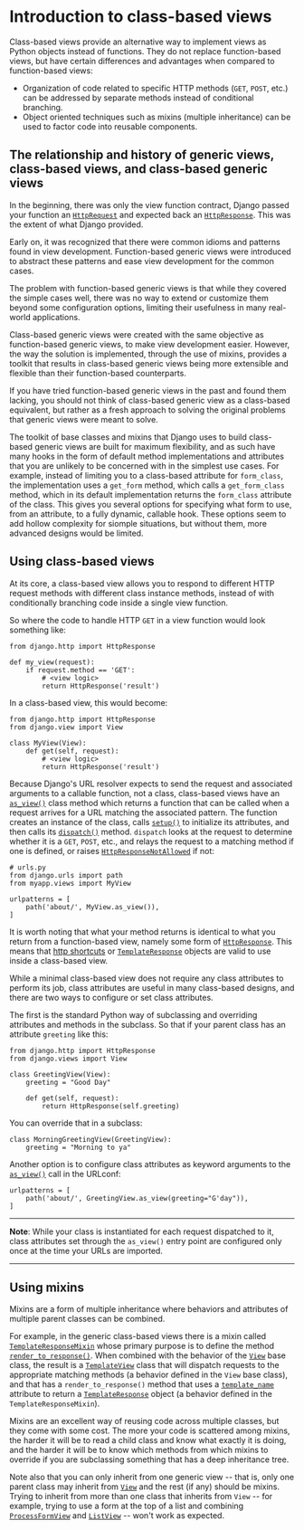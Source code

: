 # Introduction to class-based views

Class-based views provide an alternative way to implement views as Python objects instead of functions. They do not replace function-based views, but have certain differences and advantages when compared to function-based views:

* Organization of code related to specific HTTP methods (`GET`, `POST`, etc.) can be addressed by separate methods instead of conditional branching.
* Object oriented techniques such as mixins (multiple inheritance) can be used to factor code into reusable components.

## The relationship and history of generic views, class-based views, and class-based generic views

In the beginning, there was only the view function contract, Django passed your function an [`HttpRequest`](https://docs.djangoproject.com/en/4.0/ref/request-response/#django.http.HttpRequest) and expected back an [`HttpResponse`](https://docs.djangoproject.com/en/4.0/ref/request-response/#django.http.HttpResponse). This was the extent of what Django provided.

Early on, it was recognized that there were common idioms and patterns found in view development. Function-based generic views were introduced to abstract these patterns and ease view development for the common cases.

The problem with function-based generic views is that while they covered the simple cases well, there was no way to extend or customize them beyond some configuration options, limiting their usefulness in many real-world applications.

Class-based generic views were created with the same objective as function-based generic views, to make view development easier. However, the way the solution is implemented, through the use of mixins, provides a toolkit that results in class-based generic views being more extensible and flexible than their function-based counterparts.

If you have tried function-based generic views in the past and found them lacking, you should not think of class-based generic view as a class-based equivalent, but rather as a fresh approach to solving the original problems that generic views were meant to solve.

The toolkit of base classes and mixins that Django uses to build class-based generic views are built for maximum flexibility, and as such have many hooks in the form of default method implementations and attributes that you are unlikely to be concerned with in the simplest use cases. For example, instead of limiting you to a class-based attribute for `form_class`, the implementation uses a `get_form` method, which calls a `get_form_class` method, which in its default implementation returns the `form_class` attribute of the class. This gives you several options for specifying what form to use, from an attribute, to a fully dynamic, callable hook. These options seem to add hollow complexity for siomple situations, but without them, more advanced designs would be limited.

## Using class-based views

At its core, a class-based view allows you to respond to different HTTP request methods with different class instance methods, instead of with conditionally branching code inside a single view function.

So where the code to handle HTTP `GET` in a view function would look something like:
```
from django.http import HttpResponse

def my_view(request):
    if request.method == 'GET':
        # <view logic>
        return HttpResponse('result')
```
In a class-based view, this would become:
```
from django.http import HttpResponse
from django.view import View

class MyView(View):
    def get(self, request):
        # <view logic>
        return HttpResponse('result')
```
Because Django's URL resolver expects to send the request and associated arguments to a callable function, not a class, class-based views have an [`as_view()`](https://docs.djangoproject.com/en/4.0/ref/class-based-views/base/#django.views.generic.base.View.as_view) class method which returns a function that can be called when a request arrives for a URL matching the associated pattern. The function creates an instance of the class, calls [`setup()`](https://docs.djangoproject.com/en/4.0/ref/class-based-views/base/#django.views.generic.base.View.setup) to initialize its attributes, and then calls its [`dispatch()`](https://docs.djangoproject.com/en/4.0/ref/class-based-views/base/#django.views.generic.base.View.dispatch) method. `dispatch` looks at the request to determine whether it is a `GET`, `POST`, etc., and relays the request to a matching method if one is defined, or raises [`HttpResponseNotAllowed`](https://docs.djangoproject.com/en/4.0/ref/request-response/#django.http.HttpResponseNotAllowed) if not:
```
# urls.py
from django.urls import path
from myapp.views import MyView

urlpatterns = [
    path('about/', MyView.as_view()),
]
```
It is worth noting that what your method returns is identical to what you return from a function-based view, namely some form of [`HttpResponse`](https://docs.djangoproject.com/en/4.0/ref/request-response/#django.http.HttpResponse). This means that [http shortcuts](https://github.com/AndrewSRea/My_Learning_Port_II/tree/main/Django/Django_Docs/Handling_HTTP_Requests/Shortcut_Functions#django-shortcut-functions) or [`TemplateResponse`](https://docs.djangoproject.com/en/4.0/ref/template-response/#django.template.response.TemplateResponse) objects are valid to use inside a class-based view.

While a minimal class-based view does not require any class attributes to perform its job, class attributes are useful in many class-based designs, and there are two ways to configure or set class attributes.

The first is the standard Python way of subclassing and overriding attributes and methods in the subclass. So that if your parent class has an attribute `greeting` like this:
```
from django.http import HttpResponse
from django.views import View

class GreetingView(View):
    greeting = "Good Day"

    def get(self, request):
        return HttpResponse(self.greeting)
```
You can override that in a subclass:
```
class MorningGreetingView(GreetingView):
    greeting = "Morning to ya"
```
Another option is to configure class attributes as keyword arguments to the [`as_view()`](https://docs.djangoproject.com/en/4.0/ref/class-based-views/base/#django.views.generic.base.View.as_view) call in the URLconf:
```
urlpatterns = [
    path('about/', GreetingView.as_view(greeting="G'day")),
]
```

<hr>

**Note**: While your class is instantiated for each request dispatched to it, class attributes set through the `as_view()` entry point are configured only once at the time your URLs are imported.

<hr>

## Using mixins

Mixins are a form of multiple inheritance where behaviors and attributes of multiple parent classes can be combined.

For example, in the generic class-based views there is a mixin called [`TemplateResponseMixin`](https://docs.djangoproject.com/en/4.0/ref/class-based-views/mixins-simple/#django.views.generic.base.TemplateResponseMixin) whose primary purpose is to define the method [`render_to_response()`](https://docs.djangoproject.com/en/4.0/ref/class-based-views/mixins-simple/#django.views.generic.base.TemplateResponseMixin.render_to_response). When combined with the behavior of the [`View`](https://docs.djangoproject.com/en/4.0/ref/class-based-views/base/#django.views.generic.base.View) base class, the result is a [`TemplateView`](https://docs.djangoproject.com/en/4.0/ref/class-based-views/base/#django.views.generic.base.TemplateView) class that will dispatch requests to the appropriate matching methods (a behavior defined in the `View` base class), and that has a `render_to_response()` method that uses a [`template_name`](https://docs.djangoproject.com/en/4.0/ref/class-based-views/mixins-simple/#django.views.generic.base.TemplateResponseMixin.template_name) attribute to return a [`TemplateResponse`](https://docs.djangoproject.com/en/4.0/ref/template-response/#django.template.response.TemplateResponse) object (a behavior defined in the `TemplateResponseMixin`).

Mixins are an excellent way of reusing code across multiple classes, but they come with some cost. The more your code is scattered among mixins, the harder it will be to read a child class and know what exactly it is doing, and the harder it will be to know which methods from which mixins to override if you are subclassing something that has a deep inheritance tree.

Note also that you can only inherit from one generic view -- that is, only one parent class may inherit from [`View`](https://docs.djangoproject.com/en/4.0/ref/class-based-views/base/#django.views.generic.base.View) and the rest (if any) should be mixins. Trying to inherit from more than one class that inherits from `View` -- for example, trying to use a form at the top of a list and combining [`ProcessFormView`](https://docs.djangoproject.com/en/4.0/ref/class-based-views/mixins-editing/#django.views.generic.edit.ProcessFormView) and [`ListView`](https://docs.djangoproject.com/en/4.0/ref/class-based-views/generic-display/#django.views.generic.list.ListView) -- won't work as expected.